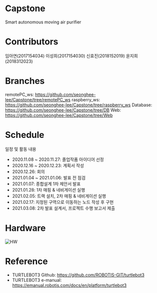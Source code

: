# Capstone
Smart autonomous moving air purifier

# Contributors
임아연(2017154034)
이성희(2017154030)
신효진(2018152019)
윤지희(2018312023)

# Branches
remotePC_ws: https://github.com/seonghee-lee/Capstone/tree/remotePC_ws
raspberry_ws: https://github.com/seonghee-lee/Capstone/tree/raspberry_ws
Database: https://github.com/seonghee-lee/Capstone/tree/DB
Web: https://github.com/seonghee-lee/Capstone/tree/Web

# Schedule
일정 및 활동 내용
- 2020.11.08 ~ 2020.11.27: 졸업작품 아이디어 선정
- 2020.12.16 ~ 2020.12.23: 계획서 작성
- 2020.12.26: 회의
- 2021.01.04 ~ 2021.01.06: 발표 전 점검
- 2021.01.07: 종합설계 1차 제안서 발표
- 2021.01.28: 1차 매핑 & 네비게이션 실행
- 2021.02.05: 트랙 설치, 2차 매핑 & 네비게이션 실행
- 2021.02.17: 지정된 구역으로 이동하는 노드 작성 후 구현
- 2021.03.08: 2차 발표 설계서, 프로젝트 수행 보고서 제출

# Hardware
![HW](https://user-images.githubusercontent.com/74324866/112432150-cfb65f80-8d83-11eb-83c8-93d56ab1d572.png)


# Reference

- TURTLEBOT3 Github: https://github.com/ROBOTIS-GIT/turtlebot3
- TURTLEBOT3 e-manual: https://emanual.robotis.com/docs/en/platform/turtlebot3
